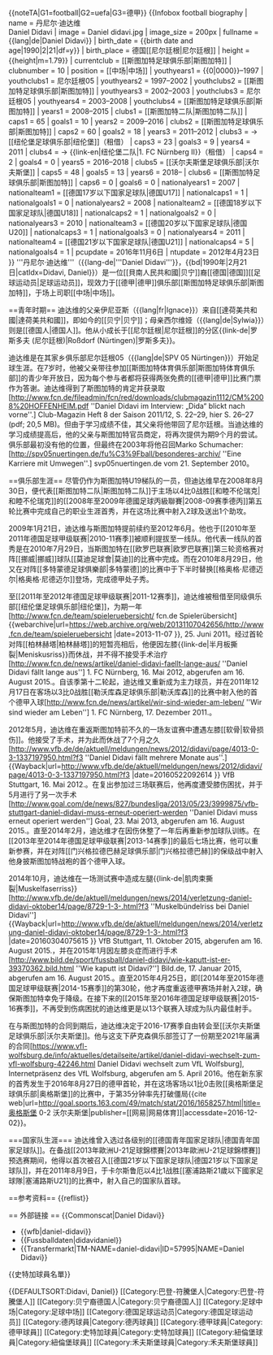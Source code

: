 {{noteTA|G1=football|G2=uefa|G3=德甲}}
{{Infobox football biography
| name           = 丹尼尔·迪达维<br />Daniel Didavi
| image          = Daniel didavi.jpg
| image_size     = 200px
| fullname       = {{lang|de|Daniel Didavi}}
| birth_date     = {{birth date and age|1990|2|21|df=y}}
| birth_place    = 德国[[尼尔廷根|尼尔廷根]]
| height         = {{height|m=1.79}}
| currentclub    = [[斯图加特足球俱乐部|斯图加特]]
| clubnumber     = 10
| position       = [[中场|中场]]
| youthyears1    = {{0|0000}}–1997
| youthclubs1    = 尼尔廷根05
| youthyears2    = 1997–2002
| youthclubs2    = [[斯图加特足球俱乐部|斯图加特]]
| youthyears3    = 2002–2003
| youthclubs3    = 尼尔廷根05
| youthyears4    = 2003–2008
| youthclubs4    = [[斯图加特足球俱乐部|斯图加特]]
| years1         = 2008–2015
| clubs1         = [[斯图加特二队|斯图加特二队]]
| caps1          = 65
| goals1         = 10
| years2         = 2009–2016
| clubs2         = [[斯图加特足球俱乐部|斯图加特]]
| caps2          = 60
| goals2         = 18
| years3         = 2011–2012
| clubs3         = → [[纽伦堡足球俱乐部|纽伦堡]]（租借）
| caps3          = 23
| goals3         = 9
| years4         = 2011
| clubs4         = → {{link-en|纽伦堡二队|1. FC Nürnberg II}}（租借）
| caps4          = 2
| goals4         = 0
| years5         = 2016–2018
| clubs5         = [[沃尔夫斯堡足球俱乐部|沃尔夫斯堡]]
| caps5          = 48
| goals5         = 13
| years6         = 2018–
| clubs6         = [[斯图加特足球俱乐部|斯图加特]]
| caps6          = 0
| goals6         = 0
| nationalyears1 = 2007
| nationalteam1  = [[德国17岁以下国家足球队|德国U17]]
| nationalcaps1  = 1
| nationalgoals1 = 0
| nationalyears2 = 2008
| nationalteam2  = [[德国18岁以下国家足球队|德国U18]]
| nationalcaps2  = 1
| nationalgoals2 = 0
| nationalyears3 = 2010
| nationalteam3  = [[德国20岁以下国家足球队|德国U20]]
| nationalcaps3  = 1
| nationalgoals3 = 0
| nationalyears4 = 2011
| nationalteam4  = [[德国21岁以下国家足球队|德国U21]]
| nationalcaps4  = 5
| nationalgoals4 = 1
| pcupdate       = 2016年11月6日
| ntupdate       = 2012年4月23日
}}
'''丹尼尔·迪达维'''（{{lang-de|'''Daniel Didavi'''}}，{{bd|1990年|2月21日|catIdx=Didavi, Daniel}}）是一位[[貝南人民共和國|贝宁]]裔[[德国|德国]][[足球运动员|足球运动员]]，现效力于[[德甲|德甲]]俱乐部[[斯图加特足球俱乐部|斯图加特]]，于场上司职[[中场|中场]]。

==青年时期==
迪达维的父亲伊尼亚斯（{{lang|fr|Ignace}}）来自[[達荷美共和國|達荷美共和國]]，即如今的[[贝宁|贝宁]]；母亲西尔维娅（{{lang|de|Sylwia}}）则是[[德国人|德国人]]。他从小成长于[[尼尔廷根|尼尔廷根]]的分区{{link-de|罗斯多夫 (尼尔廷根)|Roßdorf (Nürtingen)|罗斯多夫}}。

迪达维是在其家乡俱乐部尼尔廷根05（{{lang|de|SPV 05 Nürtingen}}）开始足球生涯。在7岁时，他被父亲带往参加[[斯图加特体育俱乐部|斯图加特体育俱乐部]]的青少年开放日，因为每个参与者都将获得两张免费的[[德甲|德甲]]比赛门票作为答谢。迪达维得到了斯图加特的肯定并获录取<ref>[http://www.fcn.de/fileadmin/fcn/red/downloads/clubmagazin1112/CM%2008%20HOFFENHEIM.pdf ''Daniel Didavi im Interview: „Dida“ blickt nach vorne''.] Club-Magazin Heft 8 der Saison 2011/12, S. 22–29, hier S. 26–27 (pdf; 20,5 MB)</ref>。但由于学习成绩不佳，其父亲将他带回了尼尔廷根。当迪达维的学习成绩提高后，他的父亲与斯图加特官员商定，将再次提供为期9个月的尝试。俱乐部最初没有他的位置，但最终在2003年将他召回<ref>Marko Schumacher: [http://spv05nuertingen.de/fu%C3%9Fball/besonderes-archiv/ ''Eine Karriere mit Umwegen''.] svp05nuertingen.de vom 21. September 2010</ref>。

==俱乐部生涯==
尽管仍作为斯图加特U19梯队的一员，但迪达维早在2008年8月30日，便代表[[斯图加特二队|斯图加特二队]]于主场以4比0战胜[[和睦不伦瑞克|和睦不伦瑞克]]的[[2008年至2009年德國足球丙級聯賽|2008-09赛季德丙]]第五轮比赛中完成自己的职业生涯首秀，并在这场比赛中射入2球及送出1个助攻。

2009年1月21日，迪达维与斯图加特提前续约至2012年6月。他也于[[2010年至2011年德国足球甲级联赛|2010-11赛季]]被顺利提拔至一线队。他代表一线队的首秀是在2010年7月29日，当斯图加特在[[欧罗巴联赛|欧罗巴联赛]]第三轮资格赛对阵[[挪威|挪威]]球队[[莫迪足球會|莫迪]]的比赛中完成。而在2010年8月29日，他又在对阵[[多特蒙德足球俱樂部|多特蒙德]]的比赛中于下半时替换[[格奥格·尼德迈尔|格奥格·尼德迈尔]]登场，完成德甲处子秀。

至[[2011年至2012年德国足球甲级联赛|2011-12赛季]]，迪达维被租借至同级俱乐部[[纽伦堡足球俱乐部|纽伦堡]]，为期一年<ref>[http://www.fcn.de/team/spieleruebersicht/ fcn.de Spielerübersicht] {{webarchive|url=https://web.archive.org/web/20131107042656/http://www.fcn.de/team/spieleruebersicht |date=2013-11-07 }}, 25. Juni 2011</ref>。经过首轮对阵[[柏林赫塔|柏林赫塔]]的短暂亮相后，他便因左膝{{link-de|半月板撕裂|Meniskusriss}}而休战，并不得不接受手术治疗<ref>[http://www.fcn.de/news/artikel/daniel-didavi-faellt-lange-aus/ ''Daniel Didavi fällt lange aus''] 1. FC Nürnberg, 16. Mai 2012, abgerufen am 16. August 2015.</ref>。自该季第十二轮起，迪达维又重新成为主力球员，并在2011年12月17日在客场以3比0战胜[[勒沃库森足球俱乐部|勒沃库森]]的比赛中射入他的首个德甲入球<ref>[http://www.fcn.de/news/artikel/wir-sind-wieder-am-leben/ ''Wir sind wieder am Leben''] 1. FC Nürnberg, 17. Dezember 2011.</ref>。

2012年5月，迪达维在重返斯图加特前不久的一场友谊赛中遭遇左膝[[软骨|软骨损伤]]。他接受了手术，并为此而休战了7个月之久<ref>[http://www.vfb.de/de/aktuell/meldungen/news/2012/didavi/page/4013-0-3-1337197950.html?f3 ''Daniel Didavi fällt mehrere Monate aus''.] {{Wayback|url=http://www.vfb.de/de/aktuell/meldungen/news/2012/didavi/page/4013-0-3-1337197950.html?f3 |date=20160522092614 }} VfB Stuttgart, 16. Mai 2012.</ref>。在复出参加过三场联赛后，他再度遭受膝伤困扰，并于5月进行了另一次手术<ref>[http://www.goal.com/de/news/827/bundesliga/2013/05/23/3999875/vfb-stuttgart-daniel-didavi-muss-erneut-operiert-werden ''Daniel Didavi muss erneut operiert werden''] Goal, 23. Mai 2013, abgerufen am 16. August 2015.</ref>。直至2014年2月，迪达维才在因伤休整了一年后再重新参加球队训练。在[[2013年至2014年德国足球甲级联赛|2013-14赛季]]的最后七场比赛，他可以重新参赛，并在对阵[[门兴格拉德巴赫足球俱乐部|门兴格拉德巴赫]]的保级战中射入他身披斯图加特战袍的首个德甲入球。

2014年10月，迪达维在一场测试赛中造成左腿{{link-de|肌肉束撕裂|Muskelfaserriss}}<ref>[http://www.vfb.de/de/aktuell/meldungen/news/2014/verletzung-daniel-didavi-oktober14/page/8729-1-3-.html?f3 ''Muskelbündelriss bei Daniel Didavi''] {{Wayback|url=http://www.vfb.de/de/aktuell/meldungen/news/2014/verletzung-daniel-didavi-oktober14/page/8729-1-3-.html?f3 |date=20160304075615 }} VfB Stuttgart, 11. Oktober 2015, abgerufen am 16. August 2015.</ref>，并在2015年1月因左膝炎症而进行手术<ref>[http://www.bild.de/sport/fussball/daniel-didavi/wie-kaputt-ist-er-39370362.bild.html ''Wie kaputt ist Didavi?''] Bild.de, 17. Januar 2015, abgerufen am 16. August 2015.</ref>。直至2015年4月25日，即[[2014年至2015年德国足球甲级联赛|2014-15赛季]]的第30轮，他才再度重返德甲赛场并射入2球，确保斯图加特幸免于降级。在接下来的[[2015年至2016年德国足球甲级联赛|2015-16赛季]]，不再受到伤病困扰的迪达维更是以13个联赛入球成为队内最佳射手。

在与斯图加特的合同到期后，迪达维决定于2016-17赛季自由转会至[[沃尔夫斯堡足球俱乐部|沃尔夫斯堡]]。他与这支下萨克森俱乐部签订了一份期至2021年届满的合同<ref>[https://www.vfl-wolfsburg.de/info/aktuelles/detailseite/artikel/daniel-didavi-wechselt-zum-vfl-wolfsburg-42246.html Daniel Didavi wechselt zum VfL Wolfsburg], Internetpräsenz des VfL Wolfsburg, abgerufen am 5. April 2016</ref>。他在新东家的首秀发生于2016年8月27日的德甲首轮，并在这场客场以1比0击败[[奥格斯堡足球俱乐部|奥格斯堡]]的比赛中，于第35分钟率先打破僵局<ref>{{cite web|url=http://goal.sports.163.com/49/match/stat/2016/1658257.html|title=奥格斯堡 0-2 沃尔夫斯堡|publisher=[[网易|网易体育]]|accessdate=2016-12-02}}</ref>。

===国家队生涯===
迪达维曾入选过各级别的[[德国青年国家足球队|德国青年国家足球队]]。在备战[[2013年歐洲U-21足球錦標賽|2013年歐洲U-21足球錦標賽]]预选赛期间，他得以首次被召入[[德国21岁以下国家足球队|德国21岁以下国家足球队]]，并在2011年8月9日，于卡尔斯鲁厄以4比1战胜[[塞浦路斯21歲以下國家足球隊|塞浦路斯U21]]的比赛中，射入自己的国家队首球。

==参考资料==
{{reflist}}

== 外部链接 ==
{{Commonscat|Daniel Didavi}}
* {{wfb|daniel-didavi}}
* {{Fussballdaten|didavidaniel}}
* {{Transfermarkt|TM-NAME=daniel-didavi|ID=57995|NAME=Daniel Didavi}}

{{史特加球員名單}}

{{DEFAULTSORT:Didavi, Daniel}}
[[Category:巴登-符騰堡人|Category:巴登-符騰堡人]]
[[Category:贝宁裔德国人|Category:贝宁裔德国人]]
[[Category:足球中场|Category:足球中场]]
[[Category:德国足球运动员|Category:德国足球运动员]]
[[Category:德丙球員|Category:德丙球員]]
[[Category:德甲球員|Category:德甲球員]]
[[Category:史特加球員|Category:史特加球員]]
[[Category:紐倫堡球員|Category:紐倫堡球員]]
[[Category:禾夫斯堡球員|Category:禾夫斯堡球員]]